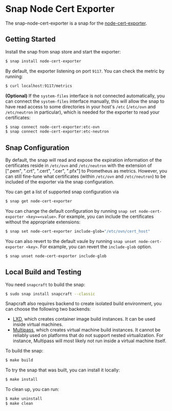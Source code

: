 # Snap Node Cert Exporter

The snap-node-cert-exporter is a snap for the [node-cert-exporter](https://github.com/amimof/node-cert-exporter.git).

## Getting Started

Install the snap from snap store and start the exporter:

```bash
$ snap install node-cert-exporter
```

By default, the exporter listening on port `9117`. You can check the metric by
running:

```bash
$ curl localhost:9117/metrics
```

**(Optional)** If the `system-files` interface is not connected automatically,
you can connect the `system-files` interface manually, this will allow the snap
to have read access to some directories in your host's `/etc` (`/etc/ovn` and
`/etc/neutron` in particular), which is needed for the exporter to read your
certificates:

```bash
$ snap connect node-cert-exporter:etc-ovn
$ snap connect node-cert-exporter:etc-neutron
```

## Snap Configuration

By default, the snap will read and expose the expiration information of the
certificates reside in `/etc/ovn` and `/etc/neutron` with the extension of
[".pem", ".crt", ".cert", ".cer", ".pfx"] to Prometheus as metrics. However, you
can still fine-tune what certificates (within `/etc/ovn` and `/etc/neutron`) to
be included of the exporter via the snap configuration.

You can get a list of supported snap configuration via

```bash
$ snap get node-cert-exporter
```

You can change the default configuration by running `snap set node-cert-exporter
<key>=<value>`. For example, you can include the certificates without the
appropriate extensions:

```bash
$ snap set node-cert-exporter include-glob="/etc/ovn/cert_host"
```

You can also revert to the default vaule by running `snap unset
node-cert-exporter <key>`. For example, you can revert the `include-glob`
option.

```bash
$ snap unset node-cert-exporter include-glob
```

## Local Build and Testing

You need `snapcraft` to build the snap:

```bash
$ sudo snap install snapcraft --classic
```

Snapcraft also requires backend to create isolated build environment, you can
choose the following two backends:

- [LXD](https://linuxcontainers.org/lxd/introduction/), which creates container
  image build instances. It can be used inside virtual machines.
- [Multipass](https://multipass.run/), which creates virtual machine build
  instances. It cannot be reliably used on platforms that do not support nested
  virtualization. For instance, Multipass will most likely not run inside a
  virtual machine itself.

To build the snap:

```bash
$ make build
```

To try the snap that was built, you can install it locally:

```bash
$ make install
```

To clean up, you can run:

```bash
$ make uninstall
$ make clean
```
